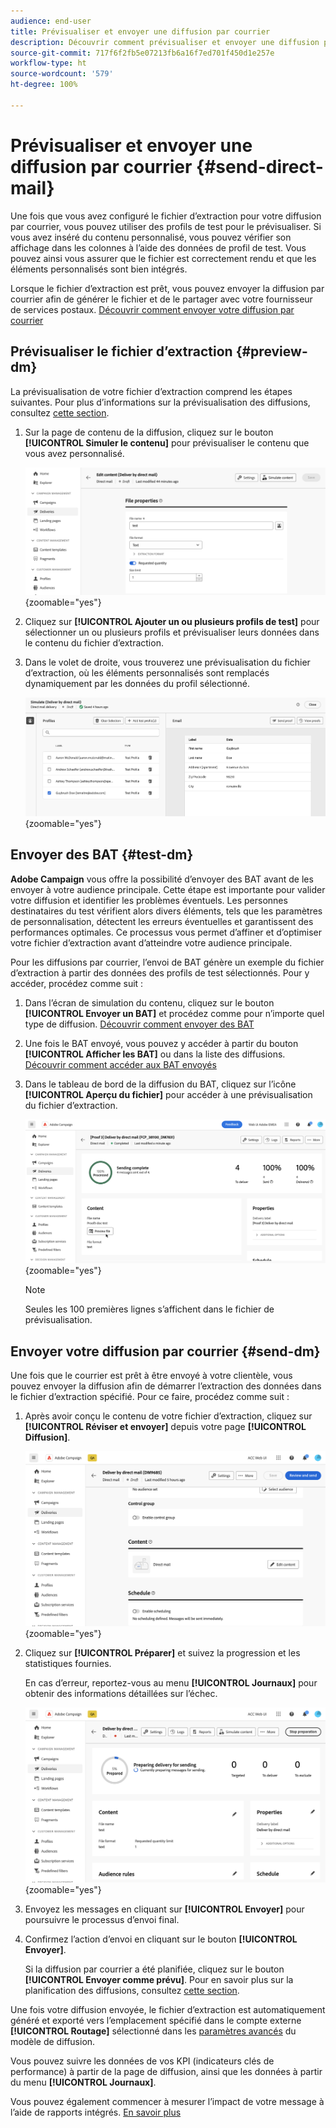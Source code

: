 ```yaml
---
audience: end-user
title: Prévisualiser et envoyer une diffusion par courrier
description: Découvrir comment prévisualiser et envoyer une diffusion par courrier avec Adobe Campaign Web
source-git-commit: 717f6f2fb5e07213fb6a16f7ed701f450d1e257e
workflow-type: ht
source-wordcount: '579'
ht-degree: 100%

---
```



# Prévisualiser et envoyer une diffusion par courrier {#send-direct-mail}

Une fois que vous avez configuré le fichier d’extraction pour votre diffusion par courrier, vous pouvez utiliser des profils de test pour le prévisualiser. Si vous avez inséré du contenu personnalisé, vous pouvez vérifier son affichage dans les colonnes à l’aide des données de profil de test. Vous pouvez ainsi vous assurer que le fichier est correctement rendu et que les éléments personnalisés sont bien intégrés.

Lorsque le fichier d’extraction est prêt, vous pouvez envoyer la diffusion par courrier afin de générer le fichier et de le partager avec votre fournisseur de services postaux. [Découvrir comment envoyer votre diffusion par courrier](#dm-send)

## Prévisualiser le fichier d’extraction {#preview-dm}

La prévisualisation de votre fichier d’extraction comprend les étapes suivantes. Pour plus d’informations sur la prévisualisation des diffusions, consultez [cette section](../preview-test/preview-content.md).

1. Sur la page de contenu de la diffusion, cliquez sur le bouton **[!UICONTROL Simuler le contenu]** pour prévisualiser le contenu que vous avez personnalisé.

   ![](assets/dm-simulate.png){zoomable=&quot;yes&quot;}

1. Cliquez sur **[!UICONTROL Ajouter un ou plusieurs profils de test]** pour sélectionner un ou plusieurs profils et prévisualiser leurs données dans le contenu du fichier d’extraction.

1. Dans le volet de droite, vous trouverez une prévisualisation du fichier d’extraction, où les éléments personnalisés sont remplacés dynamiquement par les données du profil sélectionné.

   ![](assets/dm-preview-right.png){zoomable=&quot;yes&quot;}

## Envoyer des BAT {#test-dm}

**Adobe Campaign** vous offre la possibilité d’envoyer des BAT avant de les envoyer à votre audience principale. Cette étape est importante pour valider votre diffusion et identifier les problèmes éventuels. Les personnes destinataires du test vérifient alors divers éléments, tels que les paramètres de personnalisation, détectent les erreurs éventuelles et garantissent des performances optimales. Ce processus vous permet d’affiner et d’optimiser votre fichier d’extraction avant d’atteindre votre audience principale.

Pour les diffusions par courrier, l’envoi de BAT génère un exemple du fichier d’extraction à partir des données des profils de test sélectionnés. Pour y accéder, procédez comme suit :

1. Dans l’écran de simulation du contenu, cliquez sur le bouton **[!UICONTROL Envoyer un BAT]** et procédez comme pour n’importe quel type de diffusion. [Découvrir comment envoyer des BAT](../preview-test/test-deliveries.md)

1. Une fois le BAT envoyé, vous pouvez y accéder à partir du bouton **[!UICONTROL Afficher les BAT]** ou dans la liste des diffusions. [Découvrir comment accéder aux BAT envoyés](../preview-test/test-deliveries.md#access-test-deliveries)

1. Dans le tableau de bord de la diffusion du BAT, cliquez sur l’icône **[!UICONTROL Aperçu du fichier]** pour accéder à une prévisualisation du fichier d’extraction.

   ![](assets/dm-proof.png){zoomable=&quot;yes&quot;}

   >[!NOTE]
   >
   >Seules les 100 premières lignes s’affichent dans le fichier de prévisualisation.

## Envoyer votre diffusion par courrier {#send-dm}

Une fois que le courrier est prêt à être envoyé à votre clientèle, vous pouvez envoyer la diffusion afin de démarrer l’extraction des données dans le fichier d’extraction spécifié. Pour ce faire, procédez comme suit :

1. Après avoir conçu le contenu de votre fichier d’extraction, cliquez sur **[!UICONTROL Réviser et envoyer]** depuis votre page **[!UICONTROL Diffusion]**.

   ![](assets/dm-review-send.png){zoomable=&quot;yes&quot;}

1. Cliquez sur **[!UICONTROL Préparer]** et suivez la progression et les statistiques fournies.

   En cas d’erreur, reportez-vous au menu **[!UICONTROL Journaux]** pour obtenir des informations détaillées sur l’échec.

   ![](assets/dm-prepare.png){zoomable=&quot;yes&quot;}

1. Envoyez les messages en cliquant sur **[!UICONTROL Envoyer]** pour poursuivre le processus d’envoi final.

1. Confirmez l’action d’envoi en cliquant sur le bouton **[!UICONTROL Envoyer]**.

   Si la diffusion par courrier a été planifiée, cliquez sur le bouton **[!UICONTROL Envoyer comme prévu]**. Pour en savoir plus sur la planification des diffusions, consultez [cette section](../msg/gs-messages.md#schedule-the-delivery-sending).

Une fois votre diffusion envoyée, le fichier d’extraction est automatiquement généré et exporté vers l’emplacement spécifié dans le compte externe **[!UICONTROL Routage]** sélectionné dans les [paramètres avancés](../advanced-settings/delivery-settings.md) du modèle de diffusion.

Vous pouvez suivre les données de vos KPI (indicateurs clés de performance) à partir de la page de diffusion, ainsi que les données à partir du menu **[!UICONTROL Journaux]**.

Vous pouvez également commencer à mesurer l’impact de votre message à l’aide de rapports intégrés. [En savoir plus](../reporting/direct-mail.md)